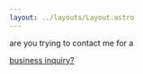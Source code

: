 ```yaml
---
layout: ../layouts/Layout.astro
---
```

<!-- Markdown Preview - https://dillinger.io/ -->

are you trying to contact me for a

[business inquiry?](/business-inquiry)

